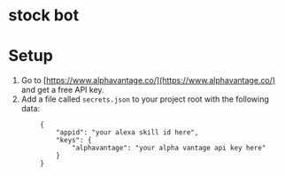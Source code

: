 # stock bot

# Setup

1. Go to [https://www.alphavantage.co/](https://www.alphavantage.co/) and get a
free API key.
2. Add a file called `secrets.json` to your project root with the following
   data:
```
        {
            "appid": "your alexa skill id here",
            "keys": {
                "alphavantage": "your alpha vantage api key here"
            }
        }
```
